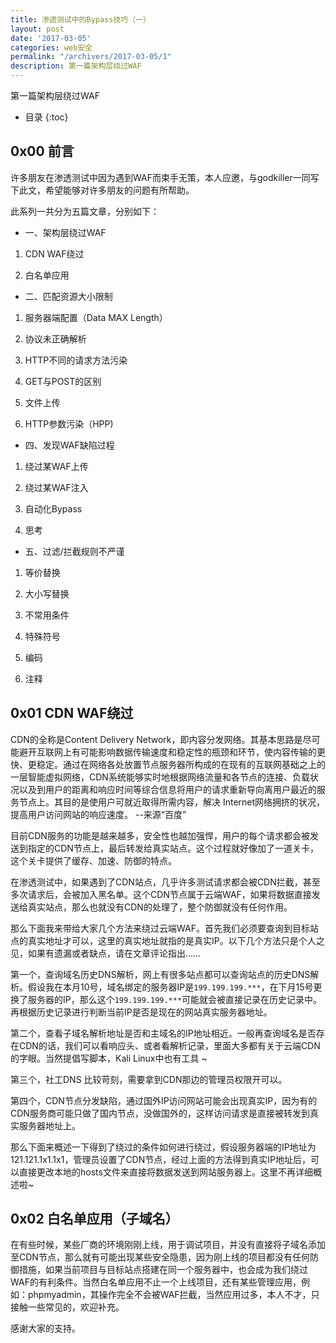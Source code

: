 ```yaml
---
title: 渗透测试中的Bypass技巧（一）
layout: post
date: '2017-03-05'
categories: web安全
permalink: "/archivers/2017-03-05/1"
description: 第一篇架构层绕过WAF
---
```


第一篇架构层绕过WAF
<!--more-->

* 目录
{:toc}


## 0x00 前言

许多朋友在渗透测试中因为遇到WAF而束手无策，本人应邀，与godkiller一同写下此文，希望能够对许多朋友的问题有所帮助。


此系列一共分为五篇文章，分别如下：

* 一、架构层绕过WAF

1. CDN WAF绕过

2. 白名单应用

* 二、匹配资源大小限制

1. 服务器端配置（Data MAX Length）

2. 协议未正确解析

3. HTTP不同的请求方法污染

4. GET与POST的区别

5. 文件上传

6. HTTP参数污染（HPP)

* 四、发现WAF缺陷过程

1. 绕过某WAF上传

2. 绕过某WAF注入

3. 自动化Bypass

4. 思考

* 五、过滤/拦截规则不严谨

1. 等价替换

2. 大小写替换

3. 不常用条件

4. 特殊符号

5. 编码

6. 注释

## 0x01 CDN WAF绕过

CDN的全称是Content Delivery Network，即内容分发网络。其基本思路是尽可能避开互联网上有可能影响数据传输速度和稳定性的瓶颈和环节，使内容传输的更快、更稳定。通过在网络各处放置节点服务器所构成的在现有的互联网基础之上的一层智能虚拟网络，CDN系统能够实时地根据网络流量和各节点的连接、负载状况以及到用户的距离和响应时间等综合信息将用户的请求重新导向离用户最近的服务节点上。其目的是使用户可就近取得所需内容，解决 Internet网络拥挤的状况，提高用户访问网站的响应速度。 --来源“百度”


目前CDN服务的功能是越来越多，安全性也越加强悍，用户的每个请求都会被发送到指定的CDN节点上，最后转发给真实站点。这个过程就好像加了一道关卡，这个关卡提供了缓存、加速、防御的特点。

在渗透测试中，如果遇到了CDN站点，几乎许多测试请求都会被CDN拦截，甚至多次请求后，会被加入黑名单。这个CDN节点属于云端WAF，如果将数据直接发送给真实站点，那么也就没有CDN的处理了，整个防御就没有任何作用。

那么下面我来带给大家几个方法来绕过云端WAF。首先我们必须要查询到目标站点的真实地址才可以，这里的真实地址就指的是真实IP。以下几个方法只是个人之见，如果有遗漏或者缺点，请在文章评论指出……


第一个，查询域名历史DNS解析，网上有很多站点都可以查询站点的历史DNS解析。假设我在本月10号，域名绑定的服务器IP是`199.199.199.***`，在下月15号更换了服务器的IP，那么这个`199.199.199.***`可能就会被直接记录在历史记录中。再根据历史记录进行判断当前IP是否是现在的网站真实服务器地址。



第二个，查看子域名解析地址是否和主域名的IP地址相近。一般再查询域名是否存在CDN的话，我们可以看响应头、或者看解析记录，里面大多都有关于云端CDN的字眼。当然提倡写脚本，Kali Linux中也有工具 ~



第三个，社工DNS 比较苛刻，需要拿到CDN那边的管理员权限开可以。

第四个，CDN节点分发缺陷，通过国外IP访问网站可能会出现真实IP，因为有的CDN服务商可能只做了国内节点，没做国外的，这样访问请求是直接被转发到真实服务器地址上。

那么下面来概述一下得到了绕过的条件如何进行绕过，假设服务器端的IP地址为121.121.1x1.1x1，管理员设置了CDN节点，经过上面的方法得到真实IP地址后，可以直接更改本地的hosts文件来直接将数据发送到网站服务器上。这里不再详细概述啦~

## 0x02 白名单应用（子域名）

在有些时候，某些厂商的环境刚刚上线，用于调试项目，并没有直接将子域名添加至CDN节点，那么就有可能出现某些安全隐患，因为刚上线的项目都没有任何防御措施，如果当前项目与目标站点搭建在同一个服务器中，也会成为我们绕过WAF的有利条件。当然白名单应用不止一个上线项目，还有某些管理应用，例如：phpmyadmin，其操作完全不会被WAF拦截，当然应用过多，本人不才，只接触一些常见的，欢迎补充。


感谢大家的支持。

